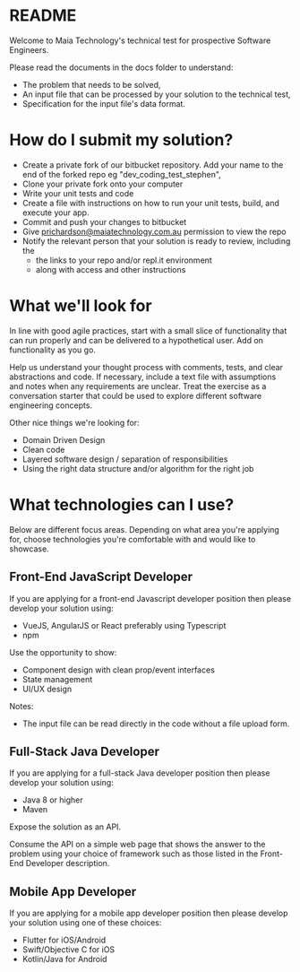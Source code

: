 # README

Welcome to Maia Technology's technical test for prospective Software Engineers.

Please read the documents in the docs folder to understand:

* The problem that needs to be solved,
* An input file that can be processed by your solution to the technical test,
* Specification for the input file's data format.
# How do I submit my solution?

* Create a private fork of our bitbucket repository. Add your name to the end of the forked repo eg "dev_coding_test_stephen",
* Clone your private fork onto your computer
* Write your unit tests and code
* Create a file with instructions on how to run your unit tests, build, and execute your app.
* Commit and push your changes to bitbucket
* Give prichardson@maiatechnology.com.au permission to view the repo
* Notify the relevant person that your solution is ready to review, including the
	* the links to your repo and/or repl.it environment 
	* along with access and other instructions

# What we'll look for 

In line with good agile practices, start with a small slice of functionality that can run properly and can be delivered to a hypothetical user. Add on functionality as you go.

Help us understand your thought process with comments, tests, and clear abstractions and code. If necessary, include a text file with assumptions and notes when any requirements are unclear. Treat the exercise as a conversation starter that could be used to explore different software engineering concepts.

Other nice things we're looking for: 
* Domain Driven Design
* Clean code
* Layered software design / separation of responsibilities
* Using the right data structure and/or algorithm for the right job

# What technologies can I use?

Below are different focus areas. Depending on what area you're applying for, choose technologies you're comfortable with and would like to showcase.

## Front-End JavaScript Developer

If you are applying for a front-end Javascript developer position then please develop your solution using:

* VueJS, AngularJS or React preferably using Typescript
* npm

Use the opportunity to show:
* Component design with clean prop/event interfaces
* State management
* UI/UX design

Notes:
* The input file can be read directly in the code without a file upload form.

## Full-Stack Java Developer

If you are applying for a full-stack Java developer position then please develop your solution using:

* Java 8 or higher
* Maven

Expose the solution as an API.

Consume the API on a simple web page that shows the answer to the problem using your choice of framework such as those listed in the Front-End Developer description.

## Mobile App Developer

If you are applying for a mobile app developer position then please develop your solution using one of these choices:

* Flutter for iOS/Android
* Swift/Objective C for iOS
* Kotlin/Java for Android
